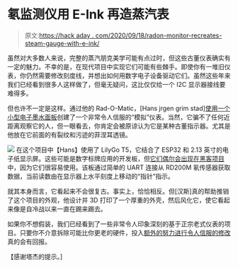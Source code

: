 # 氡监测仪用 E-Ink 再造蒸汽表

> 原文:[https://hack aday . com/2020/09/18/radon-monitor-recreates-steam-gauge-with-e-ink/](https://hackaday.com/2020/09/18/radon-monitor-recreates-steam-gauge-with-e-ink/)

虽然对大多数人来说，完整的蒸汽朋克美学可能有点过时，但这些古董仪表确实有一定的魅力。不幸的是，在现代项目中实现它们可能有些棘手。即使你有一堆旧仪表，你仍然需要修改刻度线，并想出如何用数字电子设备驱动它们。虽然这些年来我们已经看到很多人这样做了，但毫无疑问，这比仅仅给一个 I2C 显示器接线要难得多。

但也许不一定是这样。通过他的 Rad-O-Matic，[Hans jrgen grim stad][使用一个小型电子墨水面板](https://www.timeexpander.com/posts/radon/)创建了一个非常令人信服的“模拟”仪表。当然，它骗不了任何近距离观察它的人，但一眼看去，你肯定会被原谅认为它是某种古董指示器。尤其是他放在它前面的有裂纹和污迹的菲涅耳透镜。

[![](../Images/b4e66994c16c8115b04ddbae454f3249.png)](https://hackaday.com/wp-content/uploads/2020/09/radmatic_thumb.jpg) 在这个项目中【Hans】使用了 LilyGo T5，它结合了 ESP32 和 2.13 英寸的电子纸显示屏。这些可能是数字标牌应用的开发板，但[它们偶尔会出现在黑客项目](https://hackaday.com/2019/07/18/live-apollo-11-transcript-on-eink-display/)中，因为它们很容易使用。该板通过简单的 UART 连接从 RD200M 氡传感器获取数据，当前读数由在显示器上水平刻度上移动的“指针”指示。

就其本身而言，它看起来不会很复古。事实上，恰恰相反。但[汉斯]真的帮助推销了这个项目的外观，他设计并 3D 打印了一个厚重的外壳，然后风化它，使它看起来像是自冷战以来一直在踢来踢去。

如果你不想假装，我们已经看到了一些非常令人印象深刻的基于正宗老式仪表的项目。只要你不介意拆除可能比你更老的硬件，投入[额外的努力进行令人信服的修改](https://hackaday.com/2020/08/08/vintage-gauges-turned-classy-weather-display/)真的会有回报。

【感谢塔杰的提示。]
